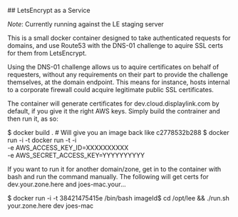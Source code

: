 ## LetsEncrypt as a Service

*Note*: Currently running against the LE staging server

This is a small docker container designed to take authenticated requests for domains, and use Route53 with the DNS-01 challenge to aquire SSL certs for them from LetsEncrypt.

Using the DNS-01 challenge allows us to aquire certificates on behalf of requesters, without any requirements on their part to provide the challenge themselves, at the domain endpoint. This means for instance, hosts internal to a corporate firewall could acquire legitimate public SSL certificates.

The container will generate certificates for dev.cloud.displaylink.com by default, if you give it the right AWS keys. Simply build the contrainer and then run it, as so:

 $ docker build . # Will give you an image back like c2778532b288
 $ docker run -i -t docker run -t -i \
 	-e AWS_ACCESS_KEY_ID=XXXXXXXXXX \
	-e AWS_SECRET_ACCESS_KEY=YYYYYYYYYY \
	<Image ID>

If you want to run it for another domain/zone, get in to the container with bash and run the command manually. The following will get certs for dev.your.zone.here and joes-mac.your...

$ docker run -i -t 38421475415e /bin/bash
imageId$ cd /opt/lee && ./run.sh your.zone.here dev joes-mac
